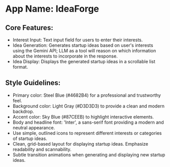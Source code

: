 # **App Name**: IdeaForge

## Core Features:

- Interest Input: Text input field for users to enter their interests.
- Idea Generation: Generates startup ideas based on user's interests using the Gemini API; LLM as a tool will reason on which information about the interests to incorporate in the response.
- Idea Display: Displays the generated startup ideas in a scrollable list format.

## Style Guidelines:

- Primary color: Steel Blue (#4682B4) for a professional and trustworthy feel.
- Background color: Light Gray (#D3D3D3) to provide a clean and modern backdrop.
- Accent color: Sky Blue (#87CEEB) to highlight interactive elements.
- Body and headline font: 'Inter', a sans-serif font providing a modern and neutral appearance.
- Use simple, outlined icons to represent different interests or categories of startup ideas.
- Clean, grid-based layout for displaying startup ideas. Emphasize readability and scannability.
- Subtle transition animations when generating and displaying new startup ideas.
